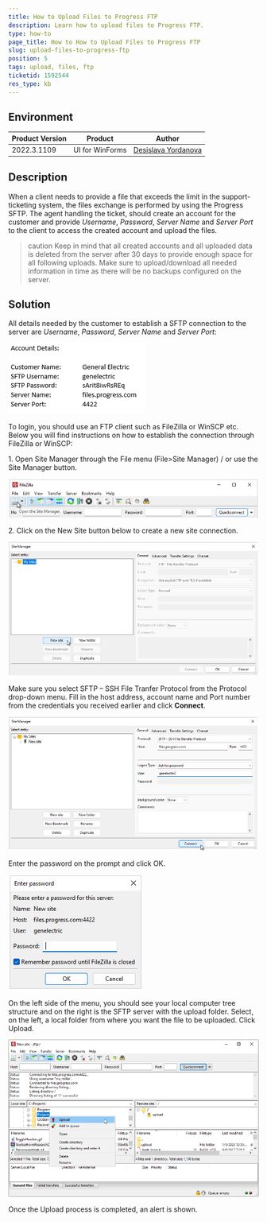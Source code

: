 ```yaml
---
title: How to Upload Files to Progress FTP
description: Learn how to upload files to Progress FTP. 
type: how-to
page_title: How to How to Upload Files to Progress FTP
slug: upload-files-to-progress-ftp
position: 5
tags: upload, files, ftp
ticketid: 1592544
res_type: kb
---
```



## Environment
|Product Version|Product|Author|
|----|----|----|
|2022.3.1109|UI for WinForms|[Desislava Yordanova](https://www.telerik.com/blogs/author/desislava-yordanova)|

## Description

When a client needs to provide a file that exceeds the limit in the support-ticketing system, the files exchange is performed by using the Progress SFTP. The agent handling the ticket, should create an account for the customer and provide *Username*, *Password*, *Server Name* and *Server Port* to the client to access the created account and upload the files.

>caution Keep in mind that all created accounts and all uploaded data is deleted from the server after 30 days to provide enough space for all following uploads. Make sure to upload/download all needed information in time as there will be no backups configured on the server.

## Solution

All details needed by the customer to establish a SFTP connection to the server are *Username*, *Password*, *Server Name* and *Server Port*:

![upload-files-to-progress-ftp 001](images/upload-files-to-progress-ftp001.png) 

To login, you should use an FTP client such as FileZilla or WinSCP etc. Below you will find instructions on how to establish the connection through FileZilla or WinSCP:

1\. Open Site Manager through the File menu (File>Site Manager) / or use the Site Manager button.

![upload-files-to-progress-ftp 002](images/upload-files-to-progress-ftp002.png) 

2\. Click on the New Site button below to create a new site connection.

![upload-files-to-progress-ftp 003](images/upload-files-to-progress-ftp003.png) 

Make sure you select SFTP – SSH File Tranfer Protocol from the Protocol drop-down menu. Fill in the host address, account name and Port number from the credentials you received earlier and click **Connect**.

![upload-files-to-progress-ftp 004](images/upload-files-to-progress-ftp004.png) 

Enter the password on the prompt and click OK.

![upload-files-to-progress-ftp 005](images/upload-files-to-progress-ftp005.png) 

On the left side of the menu, you should see your local computer tree structure and on the right is the SFTP server with the upload folder. Select, on the left, a local folder from where you want the file to be uploaded. Click Upload.

![upload-files-to-progress-ftp 006](images/upload-files-to-progress-ftp006.png) 

Once the Upload process is completed, an alert is shown.

 



 
